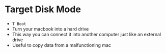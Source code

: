 # Target Disk Mode

- `T Boot`
- Turn your macbook into a hard drive
- This way you can connect it into another computer just like an external drive
- Useful to copy data from a malfunctioning mac
